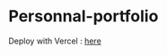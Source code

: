 # Personnal-portfolio

Deploy with Vercel : <a href="https://personnal-portfolio-eta.vercel.app/" target="_blank">here</a>

